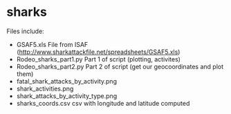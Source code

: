 # sharks

Files include:

* GSAF5.xls                              File from ISAF (http://www.sharkattackfile.net/spreadsheets/GSAF5.xls)
* Rodeo_sharks_part1.py                  Part 1 of script (plotting, activites)
* Rodeo_sharks_part2.py                  Part 2 of script (get our geocoordinates and plot them)
* fatal_shark_attacks_by_activity.png
* shark_activities.png
* shark_attacks_by_activity_type.png
* sharks_coords.csv                      csv with longitude and latitude computed
